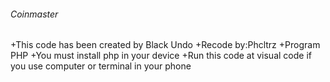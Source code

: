 ###### Coinmaster 
+This code has been created by Black Undo<space><space>
+Recode by:Phcltrz<space><space>
+Program PHP<space><space>
+You must install php in your device<space><space>
+Run this code at visual code if you use computer or terminal in your phone<space><space>
